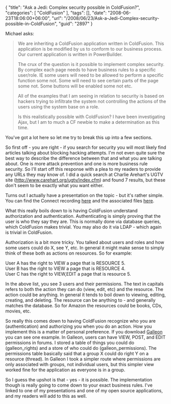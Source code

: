 {
	"title": "Ask a Jedi: Complex security possible in ColdFusion?",
	"categories": [
		"ColdFusion"
	],
	"tags": [],
	"date": "2008-06-23T18:06:00+06:00",
	"url": "/2008/06/23/Ask-a-Jedi-Complex-security-possible-in-ColdFusion",
	"guid": "2897"
}

Michael asks:

<blockquote>
<p>
We are inheriting a ColdFusion application written in ColdFusion. This application is be modified by us to conform to our business process. Our current application is written in PowerBuilder. 

The crux of the question is it possible to implement complex security. By complex each page needs to have business rules to a specific user/role. IE some users will need to be allowed to perform a specific function some not. Some will need to see certain parts of the page some not. Some buttons will be enabled some not etc.

All of the examples that I am seeing in relation to security is based on hackers trying to infiltrate the system not controlling the actions of the users using the system
base on a role. 

Is this realistically possible with ColdFusion? I have been
investigating Ajax, but I am to much a CF newbie to make a determination as this time. 
</p>
</blockquote>

You've got a lot here so let me try to break this up into a few sections.
<!--more-->
So first off - you are right - if you search for security you will most likely find articles talking about blocking hacking attempts. I'm not even quite sure the best way to describe the difference between that and what you are talking about. One is more attack prevention and one is more business rule security. So I'll start off this response with a plea to my readers to provide any URLs they may know of. I did a quick search at Charlie Arehart's UGTV site (<a href="http://www.carehart.org/ugtv/index.cfm">http://www.carehart.org/ugtv/index.cfm</a>) and found 7 results, but these don't seem to be exactly what you want either. 

Turns out I actually have a presentation on the topic - but it's rather simple. You can find the Connect recording <a href="http://adobechats.adobe.acrobat.com/p14319489/">here</a> and the associated files <a href="http://www.raymondcamden.com/enclosures/secpreso1%2Ezip">here</a>.

What this really boils down to is having ColdFusion understand authorization and authentication. Authenticating is simply proving that the user is who they say they are. This is normally done via database queries, which ColdFusion makes trivial. You may also do it via LDAP - which again is trivial in ColdFusion.

Authorization is a bit more tricky. You talked about users and roles and how some users could do X, see Y, etc. In general it might make sense to simply think of these both as actions on resources. So for example:

User A has the right to VIEW a page that is RESOURCE 5.<br/>
User B has the right to VIEW a page that is RESOURCE 4.<br/>
User C has the right to VIEW,EDIT a page that is resource 5.<br/>

In the above list, you see 3 users and their permissions. The text in capitals refers to both the action they can do (view, edit, etc) and the resource. The action could be anything. In general it tends to boil down to viewing, editing, creating, and deleting. The resource can be anything to - and generally matches the database. So for Amazon the resources could be books, CDs, movies, etc.

So really this comes down to having ColdFusion recognize who you are (authentication) and authorizing you when you do an action. How you implement this is a matter of personal preference. If you download <a href="http://galleon.riaforge.org">Galleon</a> you can see one example. In Galleon, users can have VIEW, POST, and EDIT permissions in forums. I stored a table of things you could do (galleon_rights) and a store of who could do (galleon_permissions). The permissions table basically said that a group X could do right Y on a resource (thread). In Galleon I took a simpler route where permissions are only associated with groups, not individual users, but this simpler view worked fine for the application as everyone is in a group.

So I guess the upshot is that - yes - it is possible. The implementation though is really going to come down to your exact business rules. I've linked to one of my presentations and one of my open source applications, and my readers will add to this as well.